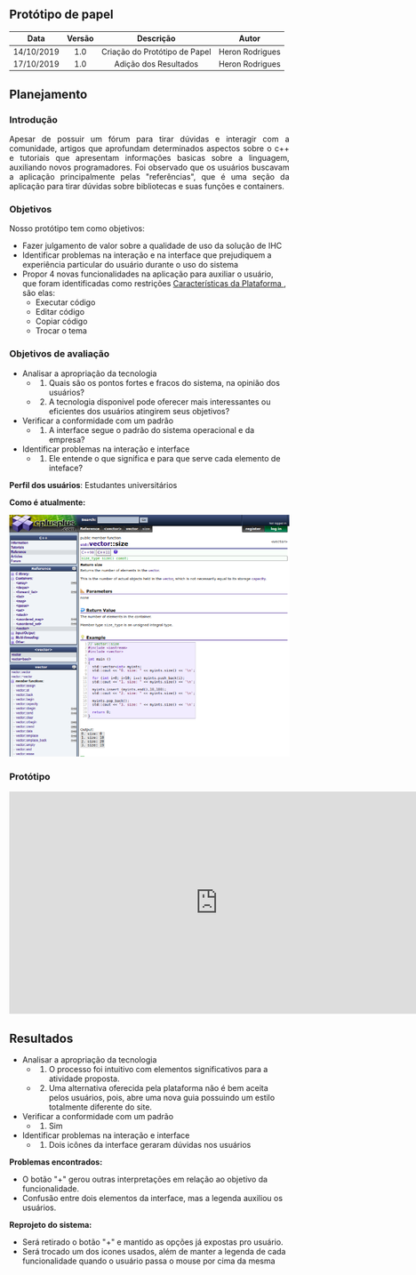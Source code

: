 ## Protótipo de papel

| Data       | Versão | Descrição            | Autor             |
|:----------:|:------:|:--------------------:|:-----------------:|
| 14/10/2019 | 1.0 | Criação do Protótipo de Papel | Heron Rodrigues  |
| 17/10/2019 | 1.0 | Adição dos Resultados | Heron Rodrigues  |

## Planejamento

### Introdução
<p align="justify"> 

<p align="justify"> Apesar de possuir um fórum para tirar dúvidas e interagir com a comunidade, artigos que aprofundam determinados aspectos sobre  o c++ e tutoriais que apresentam informações basicas sobre a linguagem, auxiliando novos programadores. Foi observado que os usuários buscavam a aplicação principalmente pelas "referências", que é uma seção da aplicação para tirar dúvidas sobre bibliotecas e suas funções e containers. </p>


### Objetivos

Nosso protótipo tem como objetivos: 

- Fazer	julgamento de valor sobre a	qualidade de uso da	solução de IHC
- Identificar problemas na interação e na interface que prejudiquem a experiência particular do usuário durante o uso do sistema
- Propor 4 novas funcionalidades na aplicação para auxiliar o usuário, que foram identificadas como restrições [Características da Plataforma
](https://interacao-humano-computador.github.io/2019.2-CPlusPlus/#/docs/platform_features/platform_features), são elas:
    - Executar código
    - Editar código
    - Copiar código
    - Trocar o tema

### Objetivos de avaliação

- Analisar a apropriação da tecnologia <br>
    - 1) Quais são os pontos fortes e fracos do sistema, na opinião dos usuários? <br>
    - 2) A tecnologia disponivel pode oferecer mais interessantes ou eficientes dos usuários atingirem seus objetivos?
- Verificar a conformidade com um padrão <br>
    - 1) A interface segue o padrão do sistema operacional e da empresa?
- Identificar problemas na interação e interface <br>
    - 1) Ele entende o que significa e para que serve cada elemento de inteface?

**Perfil dos usuários**: Estudantes universitários

**Como é atualmente:**

![](../assets/img/prototype/vector.png)

### Protótipo

<!DOCTYPE html>
<html>
<body>

<iframe width="750" height="400" src="https://www.youtube.com/embed/EJrHm5A48g0" frameborder="0" allow="accelerometer; autoplay; encrypted-media; gyroscope; picture-in-picture" allowfullscreen></iframe>

</body>
</html>


## Resultados

- Analisar a apropriação da tecnologia <br>
    - 1) O processo foi intuitivo com elementos significativos para a atividade proposta.  <br>
    - 2) Uma alternativa oferecida pela plataforma não é bem aceita pelos usuários, pois, abre uma nova guia possuindo      um estilo totalmente diferente do site.
- Verificar a conformidade com um padrão <br>
    - 1) Sim
- Identificar problemas na interação e interface <br>
    - 1) Dois icônes da interface geraram dúvidas nos usuários

**Problemas encontrados:** 
- O botão "+" gerou outras interpretações em relação ao objetivo da funcionalidade.
- Confusão entre dois elementos da interface, mas a legenda auxiliou os usuários.

**Reprojeto do sistema:**
- Será retirado o botão "+" e mantido as opções já expostas pro usuário.
- Será trocado um dos icones usados, além de manter a legenda de cada funcionalidade quando o usuário passa o mouse por cima da mesma </p>
